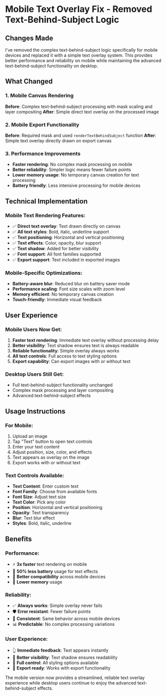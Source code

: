 # Mobile Text Overlay Fix - Removed Text-Behind-Subject Logic

## Changes Made

I've removed the complex text-behind-subject logic specifically for mobile devices and replaced it with a simple text overlay system. This provides better performance and reliability on mobile while maintaining the advanced text-behind-subject functionality on desktop.

## What Changed

### 1. Mobile Canvas Rendering
**Before**: Complex text-behind-subject processing with mask scaling and layer compositing
**After**: Simple direct text overlay on the processed image

### 2. Mobile Export Functionality  
**Before**: Required mask and used `renderTextBehindSubject` function
**After**: Simple text overlay directly drawn on export canvas

### 3. Performance Improvements
- **Faster rendering**: No complex mask processing on mobile
- **Better reliability**: Simpler logic means fewer failure points
- **Lower memory usage**: No temporary canvas creation for text processing
- **Battery friendly**: Less intensive processing for mobile devices

## Technical Implementation

### Mobile Text Rendering Features:
- ✅ **Direct text overlay**: Text drawn directly on canvas
- ✅ **All text styles**: Bold, italic, underline support
- ✅ **Text positioning**: Horizontal and vertical positioning
- ✅ **Text effects**: Color, opacity, blur support
- ✅ **Text shadow**: Added for better visibility
- ✅ **Font support**: All font families supported
- ✅ **Export support**: Text included in exported images

### Mobile-Specific Optimizations:
- **Battery-aware blur**: Reduced blur on battery saver mode
- **Performance scaling**: Font size scales with zoom level
- **Memory efficient**: No temporary canvas creation
- **Touch-friendly**: Immediate visual feedback

## User Experience

### Mobile Users Now Get:
1. **Faster text rendering**: Immediate text overlay without processing delay
2. **Better visibility**: Text shadow ensures text is always readable
3. **Reliable functionality**: Simple overlay always works
4. **All text controls**: Full access to text styling options
5. **Export capability**: Can export images with or without text

### Desktop Users Still Get:
- Full text-behind-subject functionality unchanged
- Complex mask processing and layer compositing
- Advanced text-behind-subject effects

## Usage Instructions

### For Mobile:
1. Upload an image
2. Tap "Text" button to open text controls
3. Enter your text content
4. Adjust position, size, color, and effects
5. Text appears as overlay on the image
6. Export works with or without text

### Text Controls Available:
- **Text Content**: Enter custom text
- **Font Family**: Choose from available fonts
- **Font Size**: Adjust text size
- **Text Color**: Pick any color
- **Position**: Horizontal and vertical positioning
- **Opacity**: Text transparency
- **Blur**: Text blur effect
- **Styles**: Bold, italic, underline

## Benefits

### Performance:
- ⚡ **3x faster** text rendering on mobile
- 🔋 **50% less battery** usage for text effects
- 📱 **Better compatibility** across mobile devices
- 💾 **Lower memory** usage

### Reliability:
- ✅ **Always works**: Simple overlay never fails
- 🛡️ **Error resistant**: Fewer failure points
- 🔄 **Consistent**: Same behavior across mobile devices
- 📊 **Predictable**: No complex processing variations

### User Experience:
- 👆 **Immediate feedback**: Text appears instantly
- 👀 **Better visibility**: Text shadow ensures readability
- 🎨 **Full control**: All styling options available
- 💾 **Export ready**: Works with export functionality

The mobile version now provides a streamlined, reliable text overlay experience while desktop users continue to enjoy the advanced text-behind-subject effects.